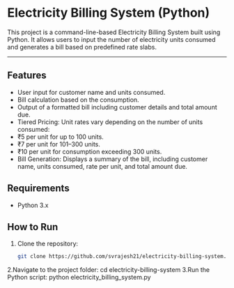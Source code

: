 # Electricity Billing System (Python)

This project is a command-line-based Electricity Billing System built using Python. It allows users to input the number of electricity units consumed and generates a bill based on predefined rate slabs.

---

## Features
- User input for customer name and units consumed.
- Bill calculation based on the consumption.
- Output of a formatted bill including customer details and total amount due.
- Tiered Pricing: Unit rates vary depending on the number of units consumed:
- ₹5 per unit for up to 100 units.
- ₹7 per unit for 101–300 units.
- ₹10 per unit for consumption exceeding 300 units.
- Bill Generation: Displays a summary of the bill, including customer name, units consumed, rate per unit, and total amount due.

## Requirements
- Python 3.x

## How to Run
1. Clone the repository:
   ```bash
   git clone https://github.com/svrajesh21/electricity-billing-system.git
2.Navigate to the project folder:
cd electricity-billing-system
3.Run the Python script:
python electricity_billing_system.py


   
